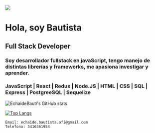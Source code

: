 <head>
<img src= "https://tecno-viral.com/wp-content/uploads/2020/07/laptop-keyboard-featured-1.jpg">
<div>
    <h1>
        Hola, soy Bautista
    </h1>
    <h2>Full Stack Developer</h2>
    <h3>Soy desarrollador fullstack en javaScript, tengo manejo de distintas librerías y frameworks, me apasiona investigar y aprender.
    </h3>
    <h3>JavaScript | React | Redux | Node.JS | HTML | CSS | SQL | Express | PostgreeSQL | Sequelize</h3>

![EchaideBauti's GitHub stats](https://github-readme-stats.vercel.app/api?username=EchaideBauti&theme=gotham&show_icons=true)

[![Top Langs](https://github-readme-stats.vercel.app/api/top-langs/?username=EchaideBauti&layout=compact&theme=gotham)](https://github.com/anuraghazra/github-readme-stats)

    Email: echaide.bautista.ofi@gmail.com
    Telefono: 3416361954
</div>
</head>

<!--
**EchaideBauti/EchaideBauti** is a ✨ _special_ ✨ repository because its `README.md` (this file) appears on your GitHub profile.

Here are some ideas to get you started:

- 🔭 I’m currently working on ...
- 🌱 I’m currently learning ...
- 👯 I’m looking to collaborate on ...
- 🤔 I’m looking for help with ...
- 💬 Ask me about ...
- 📫 How to reach me: ...
- 😄 Pronouns: ...
- ⚡ Fun fact: ...
-->
